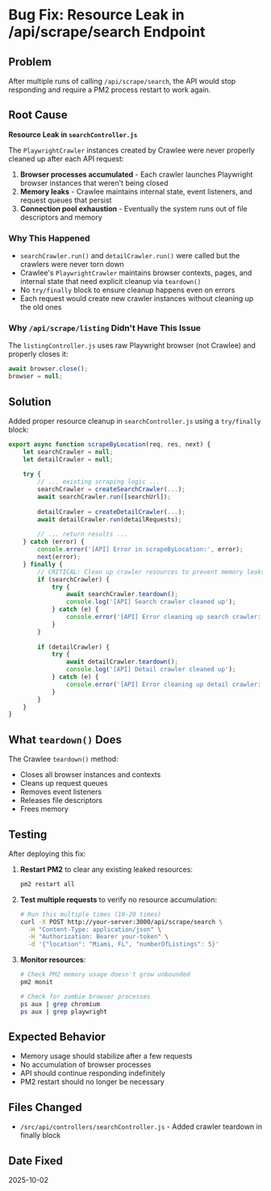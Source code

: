 # Bug Fix: Resource Leak in /api/scrape/search Endpoint

## Problem

After multiple runs of calling `/api/scrape/search`, the API would stop responding and require a PM2 process restart to work again.

## Root Cause

**Resource Leak in `searchController.js`**

The `PlaywrightCrawler` instances created by Crawlee were never properly cleaned up after each API request:

1. **Browser processes accumulated** - Each crawler launches Playwright browser instances that weren't being closed
2. **Memory leaks** - Crawlee maintains internal state, event listeners, and request queues that persist
3. **Connection pool exhaustion** - Eventually the system runs out of file descriptors and memory

### Why This Happened

- `searchCrawler.run()` and `detailCrawler.run()` were called but the crawlers were never torn down
- Crawlee's `PlaywrightCrawler` maintains browser contexts, pages, and internal state that need explicit cleanup via `teardown()`
- No `try/finally` block to ensure cleanup happens even on errors
- Each request would create new crawler instances without cleaning up the old ones

### Why `/api/scrape/listing` Didn't Have This Issue

The `listingController.js` uses raw Playwright browser (not Crawlee) and properly closes it:
```javascript
await browser.close();
browser = null;
```

## Solution

Added proper resource cleanup in `searchController.js` using a `try/finally` block:

```javascript
export async function scrapeByLocation(req, res, next) {
    let searchCrawler = null;
    let detailCrawler = null;
    
    try {
        // ... existing scraping logic ...
        searchCrawler = createSearchCrawler(...);
        await searchCrawler.run([searchUrl]);
        
        detailCrawler = createDetailCrawler(...);
        await detailCrawler.run(detailRequests);
        
        // ... return results ...
    } catch (error) {
        console.error('[API] Error in scrapeByLocation:', error);
        next(error);
    } finally {
        // CRITICAL: Clean up crawler resources to prevent memory leaks
        if (searchCrawler) {
            try {
                await searchCrawler.teardown();
                console.log('[API] Search crawler cleaned up');
            } catch (e) {
                console.error('[API] Error cleaning up search crawler:', e);
            }
        }
        
        if (detailCrawler) {
            try {
                await detailCrawler.teardown();
                console.log('[API] Detail crawler cleaned up');
            } catch (e) {
                console.error('[API] Error cleaning up detail crawler:', e);
            }
        }
    }
}
```

## What `teardown()` Does

The Crawlee `teardown()` method:
- Closes all browser instances and contexts
- Cleans up request queues
- Removes event listeners
- Releases file descriptors
- Frees memory

## Testing

After deploying this fix:

1. **Restart PM2** to clear any existing leaked resources:
   ```bash
   pm2 restart all
   ```

2. **Test multiple requests** to verify no resource accumulation:
   ```bash
   # Run this multiple times (10-20 times)
   curl -X POST http://your-server:3000/api/scrape/search \
     -H "Content-Type: application/json" \
     -H "Authorization: Bearer your-token" \
     -d '{"location": "Miami, FL", "numberOfListings": 5}'
   ```

3. **Monitor resources**:
   ```bash
   # Check PM2 memory usage doesn't grow unbounded
   pm2 monit
   
   # Check for zombie browser processes
   ps aux | grep chromium
   ps aux | grep playwright
   ```

## Expected Behavior

- Memory usage should stabilize after a few requests
- No accumulation of browser processes
- API should continue responding indefinitely
- PM2 restart should no longer be necessary

## Files Changed

- `/src/api/controllers/searchController.js` - Added crawler teardown in finally block

## Date Fixed

2025-10-02
